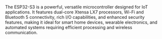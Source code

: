 The ESP32-S3 is a powerful, versatile microcontroller designed for IoT applications. It features dual-core Xtensa LX7 processors, Wi-Fi and Bluetooth 5 connectivity, rich I/O capabilities, and enhanced security features, making it ideal for smart home devices, wearable electronics, and automated systems requiring efficient processing and wireless communication.
